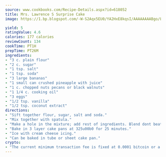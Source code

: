 ```yaml
---
source: www.cookbooks.com/Recipe-Details.aspx?id=618052
title: Mrs. Lawrence S Surprise Cake
image: https://1.bp.blogspot.com/-W-S2Aqx5EU0/YA2HxE8kqsI/AAAAAAAABgo/LNxJ2X_rvYgPNsplYMgQNjuwxaZ0e3pQQCLcBGAsYHQ/s320/17.png

yield: 5
ratingValue: 4.6
calories: 177 calories
reviewCount: 134
cookTime: PT1H
prepTime: PT26M
ingredients:
- "3 c. plain flour"
- "2 c. sugar"
- "1 tsp. salt"
- "1 tsp. soda"
- "3 large bananas"
- "1 small can crushed pineapple with juice"
- "1 c. chopped nuts pecans or black walnuts"
- "1 1/4 c. cooking oil"
- "3 eggs"
- "1/2 tsp. vanilla"
- "1/2 tsp. coconut extract"
directions:
- "Sift together flour, sugar, salt and soda."
- "Mix together with spatula."
- "Make a hole in the mixture; add rest of ingredients. Blend dont beat and stir easy with spatula so as not to mash bananas."
- "Bake in 3 layer cake pans at 325u00b0 for 25 minutes."
- "Ice with cream cheese icing."
- "Can be baked in tube or sheet cake pan."
crypto:
- "The current minimum transaction fee is fixed at 0.0001 bitcoin or a tenth of a millibitcoin per kilobyte, recently decreased from one millibitcoin."
---
```

